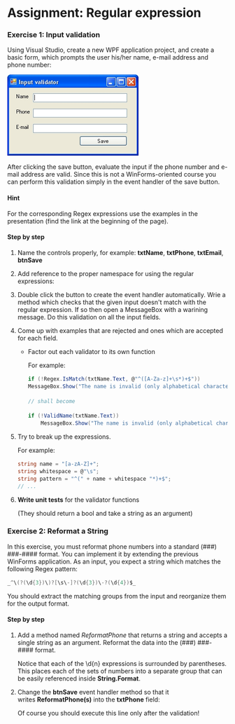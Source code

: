 ﻿# Assignment: Regular expression

### Exercise 1: Input validation

Using Visual Studio, create a new WPF application project, and create a basic form, which prompts the user his/her name, e-mail address and phone number:

![Input validator](Resources/regular-expression-window.png)

After clicking the save button, evaluate the input if the phone number and e-mail address are valid. Since this is not a WinForms-oriented course you can perform this validation simply in the event handler of the save button.

#### Hint

For the corresponding Regex expressions use the examples in the presentation (find the link at the beginning of the page).

#### Step by step

1.  Name the controls properly, for example: **txtName**, **txtPhone**, **txtEmail**, **btnSave**

2.  Add reference to the proper namespace for using the regular expressions:

3.  Double click the button to create the event handler automatically. Wrie a method which checks that the given input doesn't match with the regular expression. If so then open a MessageBox with a warining message. Do this validation on all the input fields.

4.  Come up with examples that are rejected and ones which are accepted for each field.

    -   Factor out each validator to its own function

        For example:

        ```csharp
        if (!Regex.IsMatch(txtName.Text, @"^([A-Za-z]+\s*)+$"))
        MessageBox.Show("The name is invalid (only alphabetical characters are allowed)");

        // shall become

        if (!ValidName(txtName.Text))
            MessageBox.Show("The name is invalid (only alphabetical characters are allowed)");
        ```

5.  Try to break up the expressions.

    For example:

    ```csharp
    string name = "[a-zA-Z]+";
    string whitespace = @"\s";
    string pattern = "^(" + name + whitespace "*)+$";
    // ...
    ```

6.  **Write unit tests** for the validator functions

    (They should return a bool and take a string as an argument)

### Exercise 2: Reformat a String

In this exercise, you must reformat phone numbers into a standard (###) ###-#### format. You can implement it by extending the previous WinForms application. As an input, you expect a string which matches the following Regex pattern:

```csharp
_^\(?(\d{3})\)?[\s\-]?(\d{3})\-?(\d{4})$_
```

You should extract the matching groups from the input and reorganize them for the output format.

#### Step by step

1.  Add a method named _ReformatPhone_ that returns a string and accepts a single string as an argument. Reformat the data into the (###) ###-#### format.

    Notice that each of the \d{n} expressions is surrounded by parentheses. This places each of the sets of numbers into a separate group that can be easily referenced inside **String.Format**.

2.  Change the **btnSave** event handler method so that it writes **ReformatPhone(s)** into the **txtPhone** field:

    Of course you should execute this line only after the validation!